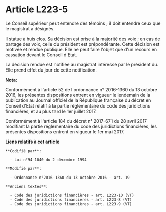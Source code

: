 # Article L223-5

Le Conseil supérieur peut entendre des témoins ; il doit entendre ceux que le magistrat a désignés.

Il statue à huis clos. Sa décision est prise à la majorité des voix ; en cas de partage des voix, celle du président est
prépondérante. Cette décision est motivée et rendue publique. Elle ne peut faire l'objet que d'un recours en cassation devant
le Conseil d'Etat.

La décision rendue est notifiée au magistrat intéressé par le président du. Elle prend effet du jour de cette notification.

**Nota:**

Conformément à l'article 52 de l'ordonnance n° 2016-1360 du 13 octobre 2016, les présentes dispositions entrent en vigueur le
lendemain de la publication au Journal officiel de la République française du décret en Conseil d'Etat relatif à la partie
réglementaire du code des juridictions financières, et au plus tard le 1er juillet 2017.

Conformément à l'article 184 du décret n° 2017-671 du 28 avril 2017 modifiant la partie réglementaire du code des
juridictions financières, les présentes dispositions entrent en vigueur le 1er mai 2017.

**Liens relatifs à cet article**

	**Codifié par**:

	  - Loi n°94-1040 du 2 décembre 1994

	**Modifié par**:

	  - Ordonnance n°2016-1360 du 13 octobre 2016 - art. 19

	**Anciens textes**:

	  - Code des juridictions financières - art. L223-10 (VT)
	  - Code des juridictions financières - art. L223-8 (VT)
	  - Code des juridictions financières - art. L223-9 (VT)
